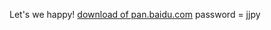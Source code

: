 Let's we happy!
[download of pan.baidu.com](https://pan.baidu.com/s/1APtDNtVoKHBByC62EyIXTg?pwd=jjpy)
password = jjpy